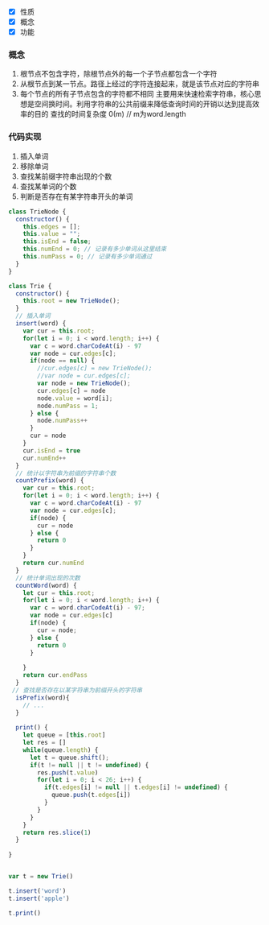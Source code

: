 
- [x] 性质
- [x] 概念        
- [x] 功能      

### 概念    
1. 根节点不包含字符，除根节点外的每一个子节点都包含一个字符
2. 从根节点到某一节点。路径上经过的字符连接起来，就是该节点对应的字符串
3. 每个节点的所有子节点包含的字符都不相同
主要用来快速检索字符串，核心思想是空间换时间。利用字符串的公共前缀来降低查询时间的开销以达到提高效率的目的
查找的时间复杂度 0(m) // m为word.length   


### 代码实现    

1. 插入单词
2. 移除单词
3. 查找某前缀字符串出现的个数
4. 查找某单词的个数
5. 判断是否存在有某字符串开头的单词
```javascript
class TrieNode {
  constructor() {
    this.edges = [];
    this.value = "";
    this.isEnd = false;
    this.numEnd = 0; // 记录有多少单词从这里结束
    this.numPass = 0; // 记录有多少单词通过
  }
}

class Trie {
  constructor() {
    this.root = new TrieNode();
  }
  // 插入单词
  insert(word) {
    var cur = this.root;
    for(let i = 0; i < word.length; i++) {
      var c = word.charCodeAt(i) - 97
      var node = cur.edges[c];
      if(node == null) {
        //cur.edges[c] = new TrieNode();
        //var node = cur.edges[c];
        var node = new TrieNode();
        cur.edges[c] = node
        node.value = word[i];
        node.numPass = 1;
      } else {
        node.numPass++
      }
      cur = node
    }
    cur.isEnd = true
    cur.numEnd++
  }
  // 统计以字符串为前缀的字符串个数
  countPrefix(word) {
    var cur = this.root;
    for(let i = 0; i < word.length; i++) {
      var c = word.charCodeAt(i) - 97
      var node = cur.edges[c];
      if(node) {
        cur = node
      } else {
        return 0
      }
    }
    return cur.numEnd
  }
  // 统计单词出现的次数
  countWord(word) {
    let cur = this.root;
    for(let i = 0; i < word.length; i++) {
      var c = word.charCodeAt(i) - 97;
      var node = cur.edges[c]
      if(node) {
        cur = node;
      } else {
        return 0
      }
    
    }
    return cur.endPass    
  }
 // 查找是否存在以某字符串为前缀开头的字符串
  isPrefix(word){
    // ...
  }
  
  print() {
    let queue = [this.root]
    let res = []
    while(queue.length) {
      let t = queue.shift();
      if(t != null || t != undefined) {
        res.push(t.value)
        for(let i = 0; i < 26; i++) {
          if(t.edges[i] != null || t.edges[i] != undefined) {
            queue.push(t.edges[i])
          }
        }
      }
    }
    return res.slice(1)
  }
  
}


var t = new Trie()

t.insert('word')
t.insert('apple')

t.print()
```